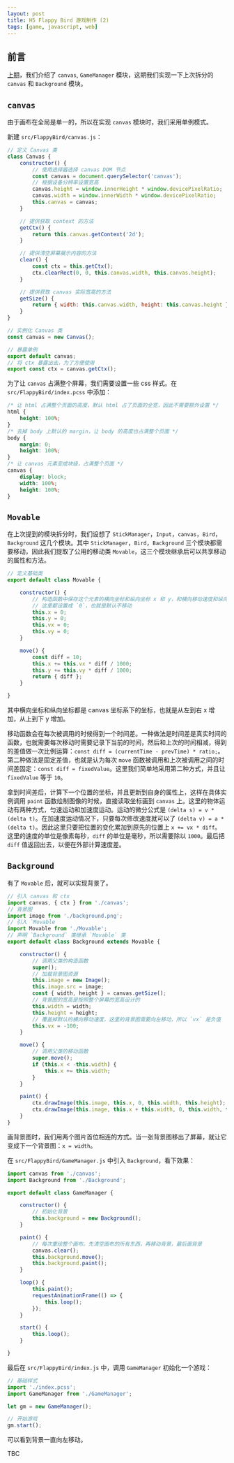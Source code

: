 ```yaml
---
layout: post
title: H5 Flappy Bird 游戏制作 (2)
tags: [game, javascript, web]
---
```


## 前言

[上期](https://vivaxyblog.github.io/2017/03/30/h5-flappy-bird-1.html)，我们介绍了 `canvas`, `GameManager` 模块，这期我们实现一下上次拆分的 `canvas` 和 `Background` 模块。

## `canvas`

由于画布在全局是单一的，所以在实现 `canvas` 模块时，我们采用单例模式。

新建 `src/FlappyBird/canvas.js`：

```js
// 定义 Canvas 类
class Canvas {
    constructor() {
        // 使用选择器选择 canvas DOM 节点
        const canvas = document.querySelector('canvas');
        // 根据设备分辨率设置宽高
        canvas.height = window.innerHeight * window.devicePixelRatio;
        canvas.width = window.innerWidth * window.devicePixelRatio;
        this.canvas = canvas;
    }

    // 提供获取 context 的方法
    getCtx() {
        return this.canvas.getContext('2d');
    }

    // 提供清空屏幕展示内容的方法
    clear() {
        const ctx = this.getCtx();
        ctx.clearRect(0, 0, this.canvas.width, this.canvas.height);
    }

    // 提供获取 canvas 实际宽高的方法
    getSize() {
        return { width: this.canvas.width, height: this.canvas.height };
    }
}

// 实例化 Canvas 类
const canvas = new Canvas();

// 暴露单例
export default canvas;
// 将 ctx 暴露出去，为了方便使用
export const ctx = canvas.getCtx();
```

为了让 `canvas` 占满整个屏幕，我们需要设置一些 css 样式。在 `src/FlappyBird/index.pcss` 中添加：

```css
/* 让 html 占满整个页面的高度，默认 html 占了页面的全宽，因此不需要额外设置 */
html {
    height: 100%;
}
/* 去掉 body 上默认的 margin，让 body 的高度也占满整个页面 */
body {
    margin: 0;
    height: 100%;
}
/* 让 canvas 元素变成块级，占满整个页面 */
canvas {
    display: block;
    width: 100%;
    height: 100%;
}
```

## `Movable`

在上次提到的模块拆分时，我们设想了 `StickManager`，`Input`，`canvas`，`Bird`，`Background` 这几个模块。其中 `StickManager`，`Bird`，`Background` 三个模块都需要移动，因此我们提取了公用的移动类 `Movable`，这三个模块继承后可以共享移动的属性和方法。

```js
// 定义基础类
export default class Movable {

    constructor() {
        // 构造函数中保存这个元素的横向坐标和纵向坐标 x 和 y，和横向移动速度和纵向移动速度 vx 和 vy。
        // 这里都设置成 `0`，也就是默认不移动
        this.x = 0;
        this.y = 0;
        this.vx = 0;
        this.vy = 0;
    }

    move() {
        const diff = 10;
        this.x += this.vx * diff / 1000;
        this.y += this.vy * diff / 1000;
        return { diff };
    }

}
```

其中横向坐标和纵向坐标都是 canvas 坐标系下的坐标，也就是从左到右 x 增加，从上到下 y 增加。

移动函数会在每次被调用的时候得到一个时间差。一种做法是时间差是真实时间的函数，也就需要每次移动时需要记录下当前的时间，然后和上次的时间相减，得到的差值做一次比例运算：`const diff = (currentTime - prevTime) * ratio;`。第二种做法是固定差值，也就是认为每次 `move` 函数被调用和上次被调用之间的时间差固定：`const diff = fixedValue`。这里我们简单地采用第二种方式，并且让 `fixedValue` 等于 `10`。

拿到时间差后，计算下一个位置的坐标，并且更新到自身的属性上，这样在具体实例调用 `paint` 函数绘制图像的时候，直接读取坐标画到 `canvas` 上。这里的物体运动有两种方式，匀速运动和加速度运动。运动的微分公式是 `(delta s) = v * (delta t)`。在加速度运动情况下，只要每次修改速度就可以了 `(delta v) = a * (delta t)`。因此这里只要把位置的变化累加到原先的位置上 `x += vx * diff`。这里的速度的单位是像素每秒，`diff` 的单位是毫秒，所以需要除以 `1000`。最后把 `diff` 值返回出去，以便在外部计算速度差。

## `Background`

有了 `Movable` 后，就可以实现背景了。

```js
// 引入 canvas 和 ctx
import canvas, { ctx } from './canvas';
// 背景图
import image from './background.png';
// 引入 `Movable
import Movable from './Movable';
// 声明 `Background` 类继承 `Movable` 类
export default class Background extends Movable {

    constructor() {
        // 调用父类的构造函数
        super();
        // 加载背景图资源
        this.image = new Image();
        this.image.src = image;
        const { width, height } = canvas.getSize();
        // 背景图的宽高是按照整个屏幕的宽高设计的
        this.width = width;
        this.height = height;
        // 覆盖掉默认的横向移动速度，这里的背景图需要向左移动，所以 `vx` 是负值
        this.vx = -100;
    }

    move() {
        // 调用父类的移动函数
        super.move();
        if (this.x < -this.width) {
            this.x += this.width;
        }
    }

    paint() {
        ctx.drawImage(this.image, this.x, 0, this.width, this.height);
        ctx.drawImage(this.image, this.x + this.width, 0, this.width, this.height);
    }
}
```

画背景图时，我们用两个图片首位相连的方式。当一张背景图移出了屏幕，就让它变成下一个背景图：`x = width`。

在 `src/FlappyBird/GameManager.js` 中引入 `Background`，看下效果：

```js
import canvas from './canvas';
import Background from './Background';

export default class GameManager {

    constructor() {
        // 初始化背景
        this.background = new Background();
    }

    paint() {
        // 每次重绘整个画布。先清空画布的所有东西，再移动背景，最后画背景
        canvas.clear();
        this.background.move();
        this.background.paint();
    }

    loop() {
        this.paint();
        requestAnimationFrame(() => {
            this.loop();
        });
    }

    start() {
        this.loop();
    }

}
```

最后在 `src/FlappyBird/index.js` 中，调用 `GameManager` 初始化一个游戏：

```js
// 基础样式
import './index.pcss';
import GameManager from './GameManager';

let gm = new GameManager();

// 开始游戏
gm.start();
```

可以看到背景一直向左移动。

TBC
